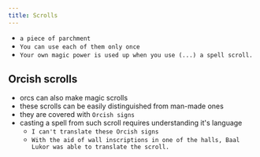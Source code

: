 ```yaml
---
title: Scrolls
---
```


- `a piece of parchment`
- `You can use each of them only once`
- `Your own magic power is used up when you use (...) a spell scroll.`

## Orcish scrolls
- orcs can also make magic scrolls
- these scrolls can be easily distinguished from man-made ones
- they are covered with `Orcish signs`
- casting a spell from such scroll requires understanding it's language
  - `I can't translate these Orcish signs`
  - `With the aid of wall inscriptions in one of the halls, Baal Lukor was able to translate the scroll.`
